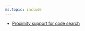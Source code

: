 ```yaml
---
ms.topic: include
---
```


- [Proximity support for code search](#proximity-support-for-code-search)
